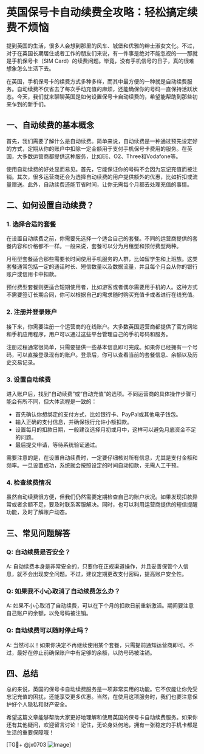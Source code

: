 # 英国保号卡自动续费全攻略：轻松搞定续费不烦恼

提到英国的生活，很多人会想到那里的风车、城堡和优雅的绅士淑女文化。不过，对于在英国长期居住或者工作的朋友们来说，有一件事是绝对不能忽视的——那就是手机保号卡（SIM Card）的续费问题。毕竟，没有手机信号的日子，真的很难想象怎么生活下去。

在英国，手机保号卡的续费方式多种多样，而其中最方便的一种就是自动续费服务。自动续费不仅省去了每次手动充值的麻烦，还能确保你的号码一直保持活跃状态。今天，我们就来聊聊英国是如何设置保号卡自动续费的，希望能帮助到那些初来乍到的新手们。

## 一、自动续费的基本概念

首先，我们需要了解什么是自动续费。简单来说，自动续费是一种通过预先设定好的方式，定期从你的账户中扣除一定金额用于支付手机保号卡费用的服务。在英国，大多数运营商都提供这种服务，比如EE、O2、Three和Vodafone等。

使用自动续费的好处显而易见。首先，它能保证你的号码不会因为忘记充值而被注销。其次，很多运营商还会为选择自动续费的用户提供额外的优惠，比如折扣或流量赠送。此外，自动续费还能节省时间，让你无需每个月都去处理充值的事情。

## 二、如何设置自动续费？

### 1. 选择合适的套餐

在设置自动续费之前，你需要先选择一个适合自己的套餐。不同的运营商提供的套餐内容和价格都不一样。一般来说，套餐可以分为月租型和预付费型两种。

月租型套餐适合那些需要长时间使用手机服务的人群，比如留学生和上班族。这类套餐通常包括一定的通话时长、短信数量以及数据流量，并且每个月会从你的银行账户或信用卡中扣款。

预付费型套餐则更适合短期使用者，比如游客或者偶尔需要用手机的人。这种方式不需要签订长期合同，你可以根据自己的需求随时购买充值卡或者进行在线充值。

### 2. 注册并登录账户

接下来，你需要注册一个运营商的在线账户。大多数英国运营商都提供了官方网站和手机应用程序，用户可以通过这些平台管理自己的手机号码和服务。

注册过程通常很简单，只需要提供一些基本信息即可完成。如果你已经拥有一个号码，可以直接登录现有的账户。登录后，你可以查看当前的套餐信息、余额以及历史交易记录。

### 3. 设置自动续费

进入账户后，找到“自动续费”或“自动充值”的选项。不同运营商的具体操作步骤可能会有所不同，但大体流程是一致的：

- 首先确认你想绑定的支付方式，比如银行卡、PayPal或其他电子钱包。
- 输入正确的支付信息，并确保银行允许小额扣款。
- 设置每月的扣款日期，一般建议选择月初或月中，这样可以避免月底资金不足的问题。
- 最后提交申请，等待系统验证通过。

需要注意的是，在设置自动续费时，一定要仔细核对所有信息，尤其是支付金额和频率。一旦设置成功，系统就会按照设定的时间自动扣款，无需人工干预。

### 4. 检查续费情况

虽然自动续费很方便，但我们仍然需要定期检查自己的账户状况。如果发现扣款异常或者余额不足，要及时联系客服解决。同时，也可以利用运营商提供的短信提醒功能，及时了解账户动态。

## 三、常见问题解答

### Q: 自动续费是否安全？
A: 自动续费本身是非常安全的，只要你在正规渠道操作，并且妥善保管个人信息，就不会出现安全问题。不过，建议定期更改支付密码，提高账户安全性。

### Q: 如果我不小心取消了自动续费怎么办？
A: 如果不小心取消了自动续费，可以在下个月的扣款日前重新激活。期间要注意自己账户的余额，以免号码被注销。

### Q: 自动续费可以随时停止吗？
A: 当然可以！如果你决定不再继续使用某个套餐，只需提前通知运营商即可。不过，最好在停止前确保账户中有足够的余额，以防号码被注销。

## 四、总结

总的来说，英国的保号卡自动续费服务是一项非常实用的功能。它不仅能让你免受忘记充值的困扰，还能享受更多优惠。当然，在使用这项服务时，我们也要注意保护好个人隐私和财产安全。

希望这篇文章能够帮助大家更好地理解和使用英国的保号卡自动续费服务。如果你还有其他疑问，欢迎留言讨论！记住，无论身处何地，拥有一张稳定的手机卡都是生活的重要保障哦！

[TG💪+ @jx0703 ![Image](https://github.com/user-attachments/assets/dbca1d08-cadb-493c-b0ec-ad6f7a83f270)]